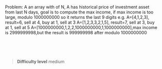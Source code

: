 Problem:
A an array with of N, A has historical price of investment asset from last N days, goal is to compute the max income, if max income is too large, modulo 1000000000 so it returns the last 9 digits
e.g.
A=[4,1,2,3], result=6, sell at 4, buy at 1, sell at 3
A=[1,2,3,3,2,1,5], result=7, sell at 3, buy at 1, sell at 5
A=[1000000000,1,2,2,1000000000,1,1000000000],max income is 2999999998,but the result is 999999998 after modulo 1000000000

<br><br><br>

> **Difficulty level**
> medium


